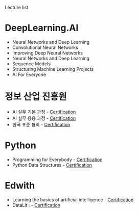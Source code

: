 
Lecture list

# DeepLearning.AI

* Neural Networks and Deep Learning
* Convolutional Neural Networks
* Improving Deep Neural Networks
* Neural Networks and Deep Learning
* Sequence Models
* Structuring Machine Learning Projects
* AI For Everyone

# 정보 산업 진흥원

* AI 실무 기본 과정 -                 [Certification]()
* AI 실무 응용 과정 -                 [Certification]()
* 한국 표준 협회 -                 [Certification]()

# Python

* Programming for Everybody -                 [Certification](https://coursera.org/share/9075864e013fd42a699ba31dd08b268e)
* Python Data Structures -                      [Certification](https://coursera.org/share/672796b707cbd4b93c8b95a70a1b3256)

# Edwith

* Learning the basics of artificial intelligence - [Certification](http://www.boostcourse.org/certificate/A20210617-714117?langCode=en)
* DataLit : - [Certification](http://www.boostcourse.org/certificate/A20210528-063264?langCode=en)
